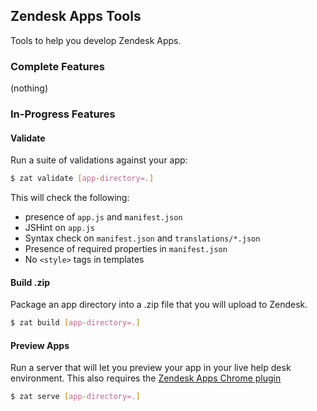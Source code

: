 ## Zendesk Apps Tools

Tools to help you develop Zendesk Apps.

### Complete Features

(nothing)

### In-Progress Features

#### Validate

Run a suite of validations against your app:

```bash
$ zat validate [app-directory=.]
```

This will check the following:

 * presence of `app.js` and `manifest.json`
 * JSHint on `app.js`
 * Syntax check on `manifest.json` and `translations/*.json`
 * Presence of required properties in `manifest.json`
 * No `<style>` tags in templates

#### Build .zip

Package an app directory into a .zip file that you will upload to Zendesk.

```bash
$ zat build [app-directory=.]
```

#### Preview Apps

Run a server that will let you preview your app in your live help desk environment. This also requires the [Zendesk Apps Chrome plugin](#does-not-exist-yet)

```bash
$ zat serve [app-directory=.]
```
